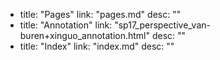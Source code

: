   - title: "Pages"
    link: "pages.md"
    desc: ""
  - title: "Annotation"
    link: "sp17_perspective_van-buren+xinguo_annotation.html"
    desc: ""
  - title: "Index"
    link: "index.md"
    desc: ""
